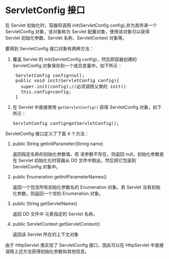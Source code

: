 # ServletConfig 接口
在 Servlet 初始化时，容器将调用 init(ServletConfig config),并为其传递一个 ServletConfig 对象，该对象称为 Servlet 配置对象，使用该对象可以获得 Servlet 初始化参数、Servlet 名称、ServletContext 对象等。

要得到 ServletConfig 接口对象有两种方法：
<ol>
<li>
覆盖 Servlet 的 init(ServletConfig config)，然后把容器创建的 ServletConfig 对象保存到一个成员变量中。如下所示：
<pre>
 ServletConfig config=null;
 public void init(ServletConfig config){
   super.init(config);//必须调用父类的 init()
   this.config=config;
 }
</pre>
</li>
<li>
在 Servlet 中直接使用 <code>getServletConfig()</code> 获得 ServletConfig 对象，如下所示：
<pre>
ServletConfig config=getServletConfig();
</pre>
</li>
</ol>

ServletConfig 接口定义了下面 4 个方法：
<ol>
<li>public String getInitParameter(String name)
<p>
返回指定名称的初始化参数值。若 该参数不存在，则返回 null。初始化参数是在 Servlet 初始化化时容器从 DD 文件中取出，然后把它包装到 ServletConfig 对象中。
</p>
</li>
<li>
public Enumeration getInitParameterNames()
<p>
返回一个包含所有初始化参数名的 Enumeration 对象。若 Servlet 没有初始化参数，则返回一个空的 Enumeration 对象。
</p>
</li>
<li>
public String getServletName()
<p>
返回 DD 文件中 <servlet-namne> 元素指定的 Servlet 名称。
</p>
</li>
<li>
public ServletContext getServletContext()
<p>
返回该 Servlet 所在的上下文对象
</p>
</li>
</ol>

由于 HttpServlet 类实现了 ServletConfig 接口，因此可以在 HttpServlet 中直接调用上述方法获得初始化参数和其他信息。
